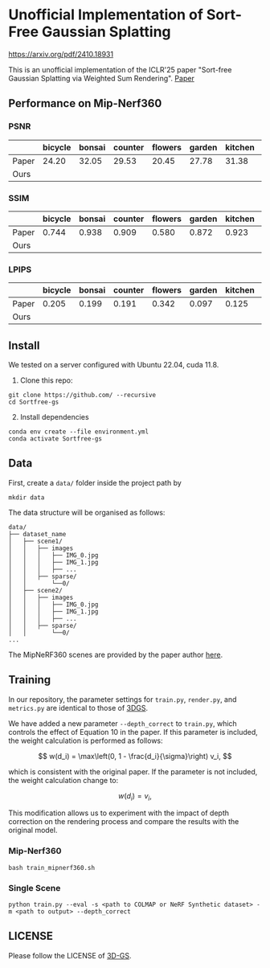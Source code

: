 # Unofficial Implementation of Sort-Free Gaussian Splatting

https://arxiv.org/pdf/2410.18931

This is an unofficial implementation of the ICLR'25 paper "Sort-free Gaussian Splatting via Weighted Sum Rendering". [Paper](https://arxiv.org/pdf/2410.18931)

## Performance on Mip-Nerf360

### PSNR

|       | bicycle | bonsai | counter | flowers | garden | kitchen | room  | stump | treehill | AVG   |
| ----- | ------- | ------ | ------- | ------- | ------ | ------- | ----- | ----- | -------- | ----- |
| Paper | 24.20   | 32.05  | 29.53   | 20.45   | 27.78  | 31.38   | 31.93 | 25.39 | 22.01    | 27.19 |
| Ours  |         |        |         |         |        |         |       |       |          |       |

### SSIM

|       | bicycle | bonsai | counter | flowers | garden | kitchen | room  | stump | treehill | AVG   |
| ----- | ------- | ------ | ------- | ------- | ------ | ------- | ----- | ----- | -------- | ----- |
| Paper | 0.744   | 0.938  | 0.909   | 0.580   | 0.872  | 0.923   | 0.925 | 0.728 | 0.614    | 0.804 |
| Ours  |         |        |         |         |        |         |       |       |          |       |

### LPIPS

|       | bicycle | bonsai | counter | flowers | garden | kitchen | room  | stump | treehill | AVG   |
| ----- | ------- | ------ | ------- | ------- | ------ | ------- | ----- | ----- | -------- | ----- |
| Paper | 0.205   | 0.199  | 0.191   | 0.342   | 0.097  | 0.125   | 0.197 | 0.235 | 0.311    | 0.211 |
| Ours  |         |        |         |         |        |         |       |       |          |       |

## Install

We tested on a server configured with Ubuntu 22.04, cuda 11.8. 

1. Clone this repo:

```
git clone https://github.com/ --recursive
cd Sortfree-gs
```

2. Install dependencies

```
conda env create --file environment.yml
conda activate Sortfree-gs
```

## Data

First, create a ``data/`` folder inside the project path by

```
mkdir data
```

The data structure will be organised as follows:

```
data/
├── dataset_name
│   ├── scene1/
│   │   ├── images
│   │   │   ├── IMG_0.jpg
│   │   │   ├── IMG_1.jpg
│   │   │   ├── ...
│   │   ├── sparse/
│   │       └──0/
│   ├── scene2/
│   │   ├── images
│   │   │   ├── IMG_0.jpg
│   │   │   ├── IMG_1.jpg
│   │   │   ├── ...
│   │   ├── sparse/
│   │       └──0/
...
```

The MipNeRF360 scenes are provided by the paper author [here](https://jonbarron.info/mipnerf360/).

## Training

In our repository, the parameter settings for `train.py`, `render.py`, and `metrics.py` are identical to those of [3DGS](https://github.com/graphdeco-inria/gaussian-splatting). 

We have added a new parameter `--depth_correct` to `train.py`, which controls the effect of Equation 10 in the paper. If this parameter is included, the weight calculation is performed as follows:

$$
w(d_i) = \max\left(0, 1 - \frac{d_i}{\sigma}\right) v_i,
$$

which is consistent with the original paper. If the parameter is not included, the weight calculation change to:

$$
w(d_i) = v_i,
$$

This modification allows us to experiment with the impact of depth correction on the rendering process and compare the results with the original model.

### Mip-Nerf360

```shell
bash train_mipnerf360.sh
```

### Single Scene

```shell
python train.py --eval -s <path to COLMAP or NeRF Synthetic dataset> -m <path to output> --depth_correct
```

## LICENSE

Please follow the LICENSE of [3D-GS](https://github.com/graphdeco-inria/gaussian-splatting).
